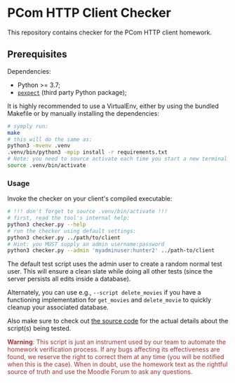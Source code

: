 # PCom HTTP Client Checker

This repository contains checker for the PCom HTTP client homework.

## Prerequisites

Dependencies:

- Python >= 3.7;
- [`pexpect`](https://pexpect.readthedocs.io/en/stable/) (third party Python package);

It is highly recommended to use a VirtualEnv, either by using the bundled
Makefile or by manually installing the dependencies:
```sh
# symply run:
make
# this will do the same as:
python3 -mvenv .venv
.venv/bin/python3 -mpip install -r requirements.txt
# Note: you need to source activate each time you start a new terminal
source .venv/bin/activate
```

### Usage

Invoke the checker on your client's compiled executable:

```sh
# !!! don't forget to source .venv/bin/activate !!!
# first, read the tool's internal help:
python3 checker.py --help 
# run the checker using default settings:
python3 checker.py ../path/to/client
# Hint: you MUST supply an admin username:password
python3 checker.py --admin 'myadminuser:hunter2' ../path-to/client
```

The default test script uses the admin user to create a random normal test user.
This will ensure a clean slate while doing all other tests (since the server 
persists all edits inside a database).

Alternately, you can use e.g., `--script delete_movies` if you have a functioning
implementation for `get_movies` and `delete_movie` to quickly cleanup your
associated database.

Also make sure to check out [the source code](./checker.py) for the
actual details about the script(s) being tested.

<span style="color: #A33">**Warning**: This script is just an instrument used
by our team to automate the homework verification process.
If any bugs affecting its effectiveness are found, we reserve the right to
correct them at any time (you will be notified when this is the case).
When in doubt, use the homework text as the rightful source of truth and use the
Moodle Forum to ask any questions.
</span>

